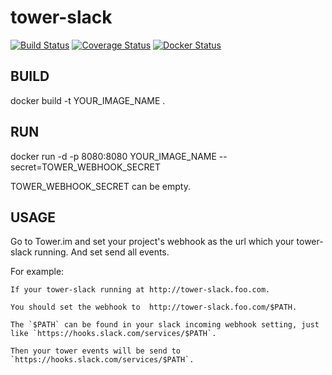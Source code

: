 # tower-slack

[![Build Status](https://travis-ci.org/leeeboo/tower-slack.svg?branch=master)](https://travis-ci.org/leeeboo/tower-slack) [![Coverage Status](https://coveralls.io/repos/github/leeeboo/tower-slack/badge.svg)](https://coveralls.io/github/leeeboo/tower-slack) [![Docker Status](https://dockerbuildbadges.quelltext.eu/status.svg?organization=leeeboo&repository=tower-slack)](https://hub.docker.com/r/leeeboo/tower-slack/builds/)

## BUILD

docker build -t YOUR_IMAGE_NAME .

## RUN 

docker run -d -p 8080:8080 YOUR_IMAGE_NAME --secret=TOWER_WEBHOOK_SECRET

TOWER_WEBHOOK_SECRET can be empty.

## USAGE

Go to Tower.im and set your project's webhook as the url which your tower-slack running. And set send all events.

For example:

    If your tower-slack running at http://tower-slack.foo.com.

    You should set the webhook to  http://tower-slack.foo.com/$PATH.

    The `$PATH` can be found in your slack incoming webhook setting, just like `https://hooks.slack.com/services/$PATH`.

    Then your tower events will be send to `https://hooks.slack.com/services/$PATH`.

